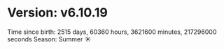 # Version: v6.10.19
Time since birth: 2515 days, 60360 hours, 3621600 minutes, 217296000 seconds
Season: Summer ☀️
